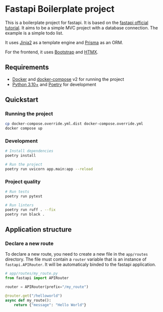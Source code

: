 # Fastapi Boilerplate project

This is a boilerplate project for fastapi. It is based on the [fastapi official tutorial](https://fastapi.tiangolo.com/tutorial/first-steps/). It aims to be a simple MVC project with a database connection. The example is a simple todo list.

It uses [Jinja2](https://jinja.palletsprojects.com/en/3.0.x/) as a template engine and [Prisma](https://prisma-client-py.readthedocs.io/en/stable/) as an ORM.

For the frontend, it uses [Bootstrap](https://getbootstrap.com/) and [HTMX](https://htmx.org/).

## Requirements

- [Docker](https://docs.docker.com/get-docker/) and [docker-compose](https://docs.docker.com/compose/) v2 for running the project
- [Python 3.10+](https://www.python.org/) and [Poetry](https://python-poetry.org/) for development

## Quickstart

### Running the project

```bash
cp docker-compose.override.yml.dist docker-compose.override.yml 
docker compose up
```

### Development

```bash
# Install dependencies
poetry install

# Run the project
poetry run uvicorn app.main:app --reload
```

### Project quality

```bash
# Run tests
poetry run pytest

# Run linters
poetry run ruff . --fix
poetry run black .
```

## Application structure

### Declare a new route

To declare a new route, you need to create a new file in the `app/routes` directory. The file must contain a `router` variable that is an instance of `fastapi.APIRouter`. It will be automaticaly binded to the fastapi application.

```python
# app/routes/my_route.py
from fastapi import APIRouter

router = APIRouter(prefix="/my_route")

@router.get("/helloworld")
async def my_route():
    return {"message": "Hello World"}
```
